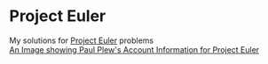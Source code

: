 # Project Euler 
My solutions for [Project Euler](https://projecteuler.net/) problems  
[An Image showing Paul Plew's Account Information for Project Euler](https://projecteuler.net/profile/paulplew.png)
